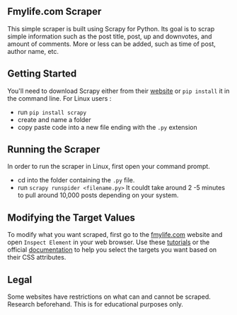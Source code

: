 ## Fmylife.com Scraper
This simple scraper is built using Scrapy for Python. Its goal is to scrap simple information such as the post title, post, up
and downvotes, and amount of comments. More or less can be added, such as time of post, author name, etc.

## Getting Started

You'll need to download Scrapy either from their [website](https://scrapy.org/) or `pip install` it in the command line.
For Linux users :
* run `pip install scrapy`
* create and name a folder
* copy paste code into a new file ending with the `.py` extension
## Running the Scraper
In order to run the scraper in Linux, first open your command prompt.
* cd into the folder containing the `.py` file.
* run `scrapy runspider <filename.py>`
It couldt take around 2 -5 minutes to pull around 10,000 posts depending on your system.
## Modifying the Target Values
To modify what you want scraped, first go to the [fmylife.com](https://www.fmylife.com/) website and open `Inspect Element` in
your web browser. Use these [tutorials](https://www.tutorialspoint.com/scrapy/index.htm) or the official 
[documentation](https://docs.scrapy.org/en/latest/)
to help you select the targets you want based on their CSS attributes.
## Legal
Some websites have restrictions on what can and cannot be scraped. Research beforehand. This is for educational purposes only.
 

